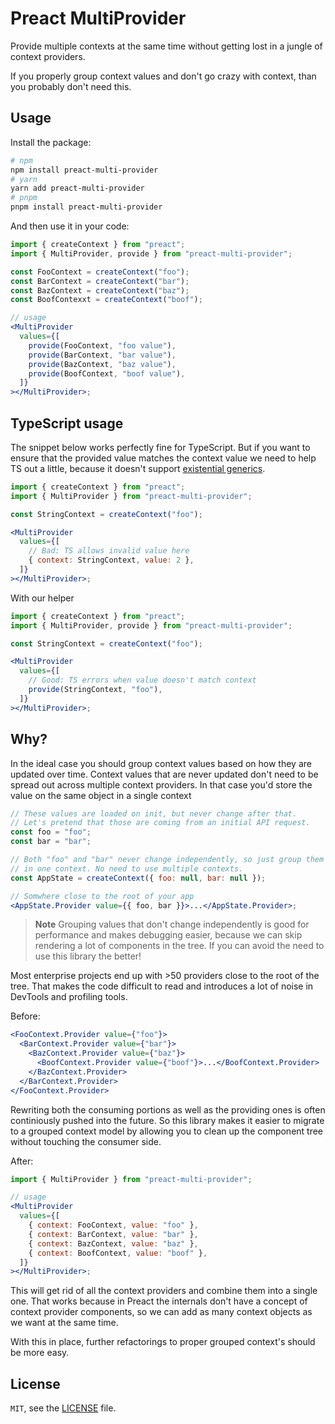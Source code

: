 # Preact MultiProvider

Provide multiple contexts at the same time without getting lost in a jungle of context providers.

If you properly group context values and don't go crazy with context, than you probably don't need this.

## Usage

Install the package:

```sh
# npm
npm install preact-multi-provider
# yarn
yarn add preact-multi-provider
# pnpm
pnpm install preact-multi-provider
```

And then use it in your code:

```jsx
import { createContext } from "preact";
import { MultiProvider, provide } from "preact-multi-provider";

const FooContext = createContext("foo");
const BarContext = createContext("bar");
const BazContext = createContext("baz");
const BoofContexxt = createContext("boof");

// usage
<MultiProvider
  values={[
    provide(FooContext, "foo value"),
    provide(BarContext, "bar value"),
    provide(BazContext, "baz value"),
    provide(BoofContext, "boof value"),
  ]}
></MultiProvider>;
```

## TypeScript usage

The snippet below works perfectly fine for TypeScript. But if you want to ensure that the provided value matches the context value we need to help TS out a little, because it doesn't support [existential generics](https://github.com/microsoft/TypeScript/issues/14466).

```jsx
import { createContext } from "preact";
import { MultiProvider } from "preact-multi-provider";

const StringContext = createContext("foo");

<MultiProvider
  values={[
    // Bad: TS allows invalid value here
    { context: StringContext, value: 2 },
  ]}
></MultiProvider>;
```

With our helper

```jsx
import { createContext } from "preact";
import { MultiProvider, provide } from "preact-multi-provider";

const StringContext = createContext("foo");

<MultiProvider
  values={[
    // Good: TS errors when value doesn't match context
    provide(StringContext, "foo"),
  ]}
></MultiProvider>;
```

## Why?

In the ideal case you should group context values based on how they are updated over time. Context values that are never updated don't need to be spread out across multiple context providers. In that case you'd store the value on the same object in a single context

```jsx
// These values are loaded on init, but never change after that.
// Let's pretend that those are coming from an initial API request.
const foo = "foo";
const bar = "bar";

// Both "foo" and "bar" never change independently, so just group them
// in one context. No need to use multiple contexts.
const AppState = createContext({ foo: null, bar: null });

// Somwhere close to the root of your app
<AppState.Provider value={{ foo, bar }}>...</AppState.Provider>;
```

> **Note**
> Grouping values that don't change independently is good for performance and makes debugging easier, because we can skip rendering a lot of components in the tree. If you can avoid the need to use this library the better!

Most enterprise projects end up with >50 providers close to the root of the tree. That makes the code difficult to read and introduces a lot of noise in DevTools and profiling tools.

Before:

```jsx
<FooContext.Provider value={"foo"}>
  <BarContext.Provider value={"bar"}>
    <BazContext.Provider value={"baz"}>
      <BoofContext.Provider value={"boof"}>...</BoofContext.Provider>
    </BazContext.Provider>
  </BarContext.Provider>
</FooContext.Provider>
```

Rewriting both the consuming portions as well as the providing ones is often continiously pushed into the future. So this library makes it easier to migrate to a grouped context model by allowing you to clean up the component tree without touching the consumer side.

After:

```jsx
import { MultiProvider } from "preact-multi-provider";

// usage
<MultiProvider
  values={[
    { context: FooContext, value: "foo" },
    { context: BarContext, value: "bar" },
    { context: BazContext, value: "baz" },
    { context: BoofContext, value: "boof" },
  ]}
></MultiProvider>;
```

This will get rid of all the context providers and combine them into a single one. That works because in Preact the internals don't have a concept of context provider components, so we can add as many context objects as we want at the same time.

With this in place, further refactorings to proper grouped context's should be more easy.

## License

`MIT`, see the [LICENSE](./LICENSE) file.
